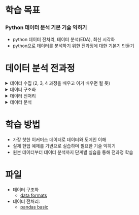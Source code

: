 # 학습 목표
### Python 데이터 분석 기본 기술 익히기
- python 데이터 전처리, 테이터 분석(EDA), 최신 시각화
- python으로 데이터를 분석하기 위한 전과정에 대한 기본기 만들기


# 데이터 분석 전과정
<details>
  <summary>데이터 수집 (2, 3, 4 과정을 배우고 이거 배우면 될 듯) </summary>

  > - 인터넷(크롤링)
  > - 데이터베이스(SQL, NoSQL)
  > - Open API
  > - 파일
</details>

<details>
  <summary>데이터 구조화</summary>

  > - JSON
  > - CSV
  > - XML
  > - Plain Text
</details>

<details>
  <summary>데이터 전처리</summary>

  > - python
  > - pandas
</details>

<details>
  <summary>데이터 분석</summary>

  > - 데이터 분석(EDA)
  > - 데이터 시각화
</details>


# 학습 방법
- 가장 핫한 이커머스 데이터로 데이터와 도메인 이해
- 실제 현업 예제를 기반으로 실습하며 필요한 기술 익히기
- 원본 데이터부터 데이터 분석까지 단계별 실습을 통해 전과정 학습

# 파일
- 데이터 구조화
  - [data formats](https://github.com/kimayeon-hub/Python_for_AI/tree/master/Data%20Analysis/data%20formats)
- 데이터 전처리:
  - [pandas basic](https://github.com/kimayeon-hub/Python_for_AI/tree/master/Data%20Analysis/Pandas%20Basic)
